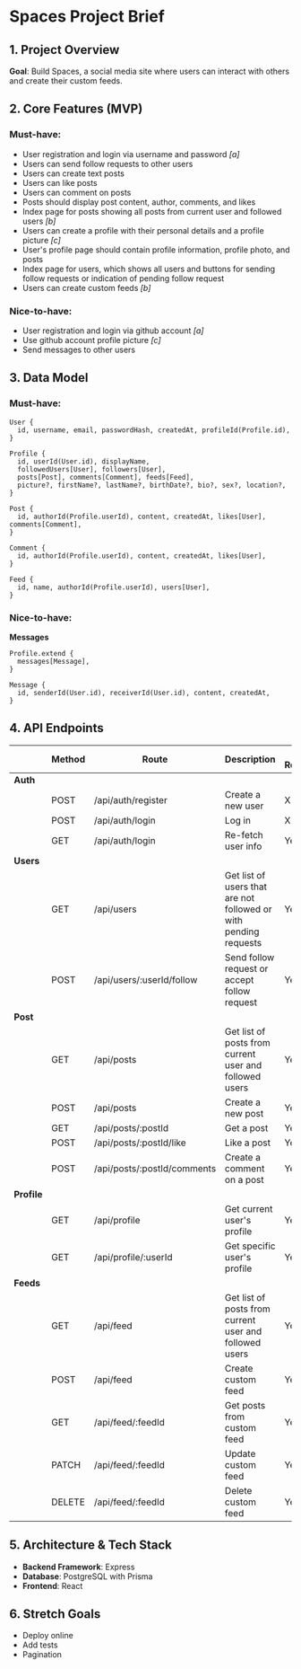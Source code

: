 # Spaces Project Brief

## 1. Project Overview

**Goal**: Build Spaces, a social media site where users can interact with others and create their custom feeds.

## 2. Core Features (MVP)

### Must-have:

- User registration and login via username and password _[a]_
- Users can send follow requests to other users
- Users can create text posts
- Users can like posts
- Users can comment on posts
- Posts should display post content, author, comments, and likes
- Index page for posts showing all posts from current user and followed users _[b]_
- Users can create a profile with their personal details and a profile picture _[c]_
- User's profile page should contain profile information, profile photo, and posts
- Index page for users, which shows all users and buttons for sending follow requests or indication of pending follow request
- Users can create custom feeds _[b]_

### Nice-to-have:

- User registration and login via github account _[a]_
- Use github account profile picture _[c]_
- Send messages to other users

## 3. Data Model

### Must-have:

```
User {
  id, username, email, passwordHash, createdAt, profileId(Profile.id),
}

Profile {
  id, userId(User.id), displayName,
  followedUsers[User], followers[User],
  posts[Post], comments[Comment], feeds[Feed],
  picture?, firstName?, lastName?, birthDate?, bio?, sex?, location?,
}

Post {
  id, authorId(Profile.userId), content, createdAt, likes[User], comments[Comment],
}

Comment {
  id, authorId(Profile.userId), content, createdAt, likes[User],
}

Feed {
  id, name, authorId(Profile.userId), users[User],
}
```

### Nice-to-have:

**Messages**

```
Profile.extend {
  messages[Message],
}

Message {
  id, senderId(User.id), receiverId(User.id), content, createdAt,
}
```

## 4. API Endpoints

|             | Method | Route                       | Description                                                      | Auth Required |
| ----------- | ------ | --------------------------- | ---------------------------------------------------------------- | ------------- |
| **Auth**    |
|             | POST   | /api/auth/register          | Create a new user                                                | X             |
|             | POST   | /api/auth/login             | Log in                                                           | X             |
|             | GET    | /api/auth/login             | Re-fetch user info                                               | Yes           |
| **Users**   |
|             | GET    | /api/users                  | Get list of users that are not followed or with pending requests | Yes           |
|             | POST   | /api/users/:userId/follow   | Send follow request or accept follow request                     | Yes           |
| **Post**    |
|             | GET    | /api/posts                  | Get list of posts from current user and followed users           | Yes           |
|             | POST   | /api/posts                  | Create a new post                                                | Yes           |
|             | GET    | /api/posts/:postId          | Get a post                                                       | Yes           |
|             | POST   | /api/posts/:postId/like     | Like a post                                                      | Yes           |
|             | POST   | /api/posts/:postId/comments | Create a comment on a post                                       | Yes           |
| **Profile** |
|             | GET    | /api/profile                | Get current user's profile                                       | Yes           |
|             | GET    | /api/profile/:userId        | Get specific user's profile                                      | Yes           |
| **Feeds**   |
|             | GET    | /api/feed                   | Get list of posts from current user and followed users           | Yes           |
|             | POST   | /api/feed                   | Create custom feed                                               | Yes           |
|             | GET    | /api/feed/:feedId           | Get posts from custom feed                                       | Yes           |
|             | PATCH  | /api/feed/:feedId           | Update custom feed                                               | Yes           |
|             | DELETE | /api/feed/:feedId           | Delete custom feed                                               | Yes           |

## 5. Architecture & Tech Stack

- **Backend Framework**: Express
- **Database**: PostgreSQL with Prisma
- **Frontend**: React

## 6. Stretch Goals

- Deploy online
- Add tests
- Pagination
